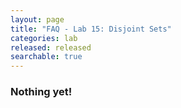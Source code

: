 ```yaml
---
layout: page
title: "FAQ - Lab 15: Disjoint Sets"
categories: lab
released: released
searchable: true
---
```


### Nothing yet!

